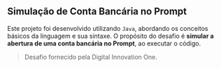 ## Simulação de Conta Bancária no Prompt
Este projeto foi desenvolvido utilizando `Java`, abordando os conceitos básicos da linguagem e sua sintaxe. O propósito do desafio é **simular a abertura de uma conta bancária no Prompt**, ao executar o código.

> Desafio fornecido pela Digital Innovation One.
